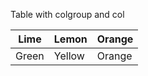 Table with colgroup and col

| Lime | Lemon | Orange | 
| --- | --- | --- | 
| Green | Yellow | Orange |
